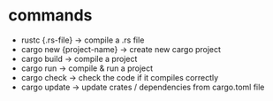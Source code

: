 # commands
- rustc {.rs-file} -> compile a .rs file
- cargo new {project-name} -> create new cargo project
- cargo build -> compile a project
- cargo run -> compile & run a project
- cargo check -> check the code if it compiles correctly
- cargo update -> update crates / dependencies from cargo.toml file
